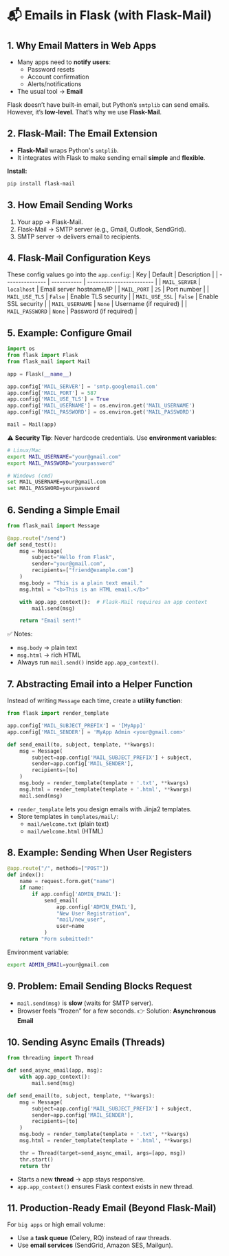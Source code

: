 # 📬 Emails in Flask (with Flask-Mail)
## 1. Why Email Matters in Web Apps
- Many apps need to **notify users**:
  - Password resets
  - Account confirmation
  - Alerts/notifications
- The usual tool → **Email**
 
Flask doesn’t have built-in email, but Python’s `smtplib` can send emails.
However, it’s **low-level**. That’s why we use **Flask-Mail**.


## 2. Flask-Mail: The Email Extension
- **Flask-Mail** wraps Python's `smtplib`.
- It integrates with Flask to make sending email **simple** and **flexible**.

**Install:**
```bash
pip install flask-mail
```


## 3. How Email Sending Works
1. Your app → Flask-Mail.
2. Flask-Mail → SMTP server (e.g., Gmail, Outlook, SendGrid).
3. SMTP server → delivers email to recipients.


## 4. Flask-Mail Configuration Keys
These config values go into the `app.config`:
| Key             | Default     | Description              |
| --------------- | ----------- | ------------------------ |
| `MAIL_SERVER`   | `localhost` | Email server hostname/IP |
| `MAIL_PORT`     | `25`        | Port number              |
| `MAIL_USE_TLS`  | `False`     | Enable TLS security      |
| `MAIL_USE_SSL`  | `False`     | Enable SSL security      |
| `MAIL_USERNAME` | `None`      | Username (if required)   |
| `MAIL_PASSWORD` | `None`      | Password (if required)   |


## 5. Example: Configure Gmail
```python
import os
from flask import Flask
from flask_mail import Mail

app = Flask(__name__)

app.config['MAIL_SERVER'] = 'smtp.googlemail.com'
app.config['MAIL_PORT'] = 587
app.config['MAIL_USE_TLS'] = True
app.config['MAIL_USERNAME'] = os.environ.get('MAIL_USERNAME')
app.config['MAIL_PASSWORD'] = os.environ.get('MAIL_PASSWORD')

mail = Mail(app)
```
⚠️ **Security Tip**: Never hardcode credentials. Use **environment variables**:
```bash
# Linux/Mac
export MAIL_USERNAME="your@gmail.com"
export MAIL_PASSWORD="yourpassword"

# Windows (cmd)
set MAIL_USERNAME=your@gmail.com
set MAIL_PASSWORD=yourpassword
```


## 6. Sending a Simple Email
```python
from flask_mail import Message

@app.route("/send")
def send_test():
    msg = Message(
        subject="Hello from Flask",
        sender="your@gmail.com",
        recipients=["friend@example.com"]
    )
    msg.body = "This is a plain text email."
    msg.html = "<b>This is an HTML email.</b>"

    with app.app_context():  # Flask-Mail requires an app context
        mail.send(msg)

    return "Email sent!"
```
✅ Notes:
- `msg.body` → plain text
- `msg.html` → rich HTML
- Always run `mail.send()` inside `app.app_context()`.


## 7. Abstracting Email into a Helper Function
Instead of writing `Message` each time, create a **utility function**:
```python
from flask import render_template

app.config['MAIL_SUBJECT_PREFIX'] = '[MyApp]'
app.config['MAIL_SENDER'] = 'MyApp Admin <your@gmail.com>'

def send_email(to, subject, template, **kwargs):
    msg = Message(
        subject=app.config['MAIL_SUBJECT_PREFIX'] + subject,
        sender=app.config['MAIL_SENDER'],
        recipients=[to]
    )
    msg.body = render_template(template + '.txt', **kwargs)
    msg.html = render_template(template + '.html', **kwargs)
    mail.send(msg)
```
- `render_template` lets you design emails with Jinja2 templates.
- Store templates in `templates/mail/`:
  - `mail/welcome.txt` (plain text)
  - `mail/welcome.html` (HTML)


## 8. Example: Sending When User Registers
```python
@app.route("/", methods=["POST"])
def index():
    name = request.form.get("name")
    if name:
        if app.config['ADMIN_EMAIL']:
            send_email(
                app.config['ADMIN_EMAIL'],
                "New User Registration",
                "mail/new_user",
                user=name
            )
    return "Form submitted!"
```
Environment variable:
```bash
export ADMIN_EMAIL=your@gmail.com
```


## 9. Problem: Email Sending Blocks Request
- `mail.send(msg)` is **slow** (waits for SMTP server).
- Browser feels “frozen” for a few seconds.
👉 Solution: **Asynchronous Email**


## 10. Sending Async Emails (Threads)
```python
from threading import Thread

def send_async_email(app, msg):
    with app.app_context():
        mail.send(msg)

def send_email(to, subject, template, **kwargs):
    msg = Message(
        subject=app.config['MAIL_SUBJECT_PREFIX'] + subject,
        sender=app.config['MAIL_SENDER'],
        recipients=[to]
    )
    msg.body = render_template(template + '.txt', **kwargs)
    msg.html = render_template(template + '.html', **kwargs)

    thr = Thread(target=send_async_email, args=[app, msg])
    thr.start()
    return thr
```
- Starts a new **thread** → app stays responsive.
- `app.app_context()` ensures Flask context exists in new thread.


## 11. Production-Ready Email (Beyond Flask-Mail)
For `big apps` or high email volume:
- Use a **task queue** (Celery, RQ) instead of raw threads.
- Use **email services** (SendGrid, Amazon SES, Mailgun).